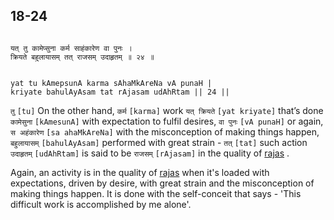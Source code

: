 ## 18-24


```shloka-sa

यत् तु कामेप्सुना कर्म साहंकारेण वा पुनः ।
क्रियते बहुलायासम् तत् राजसम् उदाहृतम् ॥ २४ ॥

```
```shloka-sa-hk

yat tu kAmepsunA karma sAhaMkAreNa vA punaH |
kriyate bahulAyAsam tat rAjasam udAhRtam || 24 ||

```
`तु` `[tu]` On the other hand, `कर्म` `[karma]` work `यत् क्रियते` `[yat kriyate]` that’s done `कामेसुना` `[kAmesunA]` with expectation to fulfil desires, `वा पुनः` `[vA punaH]` or again, `स अहंकारेण` `[sa ahaMkAreNa]` with the misconception of making things happen, `बहुलायासम्` `[bahulAyAsam]` performed with great strain - `तत्` `[tat]` such action `उदाहृतम्` `[udAhRtam]` is said to be `राजसम्` `[rAjasam]` in the quality of 
[rajas](14-7.md#rajas)
.

Again, an activity is in the quality of 
[rajas](14-7.md#rajas)
 when it's loaded with expectations, driven by desire, with great strain and the misconception of making things happen. It is done with the self-conceit that says - 'This difficult work is accomplished by me alone'.


